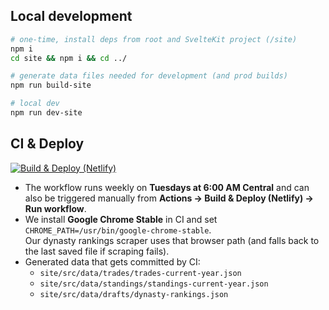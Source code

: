 ## Local development

```bash
# one-time, install deps from root and SvelteKit project (/site)
npm i
cd site && npm i && cd ../

# generate data files needed for development (and prod builds)
npm run build-site

# local dev
npm run dev-site
```

## CI & Deploy

[![Build & Deploy (Netlify)](https://github.com/pjbrown11/biggest-tds/actions/workflows/deploy-netlify.yml/badge.svg)](https://github.com/pjbrown11/biggest-tds/actions/workflows/deploy-netlify.yml)

- The workflow runs weekly on **Tuesdays at 6:00 AM Central** and can also be triggered manually from **Actions → Build & Deploy (Netlify) → Run workflow**.
- We install **Google Chrome Stable** in CI and set `CHROME_PATH=/usr/bin/google-chrome-stable`.  
  Our dynasty rankings scraper uses that browser path (and falls back to the last saved file if scraping fails).
- Generated data that gets committed by CI:
    - `site/src/data/trades/trades-current-year.json`
    - `site/src/data/standings/standings-current-year.json`
    - `site/src/data/drafts/dynasty-rankings.json`

